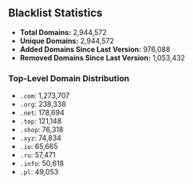 ## Blacklist Statistics

- **Total Domains:** 2,944,572
- **Unique Domains:** 2,944,572
- **Added Domains Since Last Version:** 976,088
- **Removed Domains Since Last Version:** 1,053,432

### Top-Level Domain Distribution

-  `.com`: 1,273,707
-  `.org`: 238,338
-  `.net`: 178,694
-  `.top`: 121,148
-  `.shop`: 76,318
-  `.xyz`: 74,834
-  `.io`: 65,665
-  `.ru`: 57,471
-  `.info`: 50,618
-  `.pl`: 49,053
